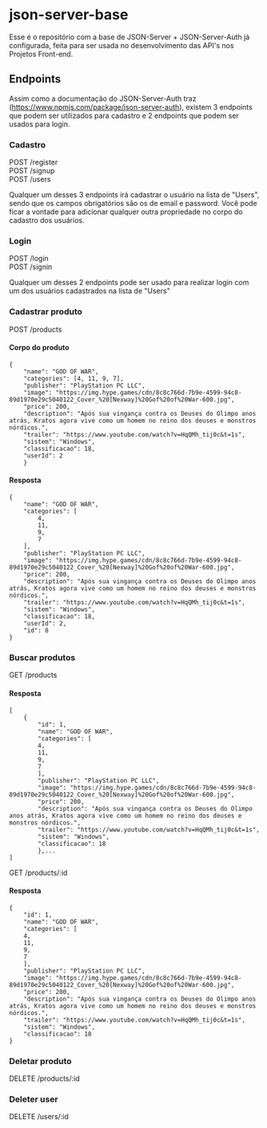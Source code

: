 # json-server-base

Esse é o repositório com a base de JSON-Server + JSON-Server-Auth já configurada, feita para ser usada no desenvolvimento das API's nos Projetos Front-end.

## Endpoints

Assim como a documentação do JSON-Server-Auth traz (https://www.npmjs.com/package/json-server-auth), existem 3 endpoints que podem ser utilizados para cadastro e 2 endpoints que podem ser usados para login.

### Cadastro

POST /register <br/>
POST /signup <br/>
POST /users

Qualquer um desses 3 endpoints irá cadastrar o usuário na lista de "Users", sendo que os campos obrigatórios são os de email e password.
Você pode ficar a vontade para adicionar qualquer outra propriedade no corpo do cadastro dos usuários.

### Login

POST /login <br/>
POST /signin

Qualquer um desses 2 endpoints pode ser usado para realizar login com um dos usuários cadastrados na lista de "Users"

### Cadastrar produto

POST /products

#### Corpo do produto

    {
        "name": "GOD OF WAR",
        "categories": [4, 11, 9, 7],
        "publisher": "PlayStation PC LLC",
        "image": "https://img.hype.games/cdn/8c8c766d-7b9e-4599-94c8-89d1970e29c5040122_Cover_%20[Nexway]%20Gof%20of%20War-600.jpg",
        "price": 200,
        "description": "Após sua vingança contra os Deuses do Olimpo anos atrás, Kratos agora vive como um homem no reino dos deuses e monstros nórdicos.",
        "trailer": "https://www.youtube.com/watch?v=HqQMh_tij0c&t=1s",
        "sistem": "Windows",
        "classificacao": 18,
        "userId": 2
        }

#### Resposta

    {
        "name": "GOD OF WAR",
        "categories": [
            4,
            11,
            9,
            7
        ],
        "publisher": "PlayStation PC LLC",
        "image": "https://img.hype.games/cdn/8c8c766d-7b9e-4599-94c8-89d1970e29c5040122_Cover_%20[Nexway]%20Gof%20of%20War-600.jpg",
        "price": 200,
        "description": "Após sua vingança contra os Deuses do Olimpo anos atrás, Kratos agora vive como um homem no reino dos deuses e monstros nórdicos.",
        "trailer": "https://www.youtube.com/watch?v=HqQMh_tij0c&t=1s",
        "sistem": "Windows",
        "classificacao": 18,
        "userId": 2,
        "id": 8
    }

### Buscar produtos

GET /products

#### Resposta

    [
        {
            "id": 1,
            "name": "GOD OF WAR",
            "categories": [
            4,
            11,
            9,
            7
            ],
            "publisher": "PlayStation PC LLC",
            "image": "https://img.hype.games/cdn/8c8c766d-7b9e-4599-94c8-89d1970e29c5040122_Cover_%20[Nexway]%20Gof%20of%20War-600.jpg",
            "price": 200,
            "description": "Após sua vingança contra os Deuses do Olimpo anos atrás, Kratos agora vive como um homem no reino dos deuses e monstros nórdicos.",
            "trailer": "https://www.youtube.com/watch?v=HqQMh_tij0c&t=1s",
            "sistem": "Windows",
            "classificacao": 18
            },...
    ]

GET /products/:id

#### Resposta

    {
        "id": 1,
        "name": "GOD OF WAR",
        "categories": [
        4,
        11,
        9,
        7
        ],
        "publisher": "PlayStation PC LLC",
        "image": "https://img.hype.games/cdn/8c8c766d-7b9e-4599-94c8-89d1970e29c5040122_Cover_%20[Nexway]%20Gof%20of%20War-600.jpg",
        "price": 200,
        "description": "Após sua vingança contra os Deuses do Olimpo anos atrás, Kratos agora vive como um homem no reino dos deuses e monstros nórdicos.",
        "trailer": "https://www.youtube.com/watch?v=HqQMh_tij0c&t=1s",
        "sistem": "Windows",
        "classificacao": 18
    }

### Deletar produto

DELETE /products/:id

### Deleter user

DELETE /users/:id
